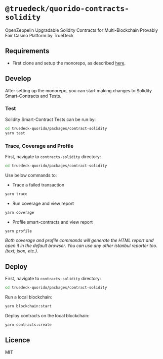 # `@truedeck/quorido-contracts-solidity`

OpenZeppelin Upgradable Solidity Contracts for Multi-Blockchain Provably Fair Casino Platform by TrueDeck

## Requirements

- First clone and setup the monorepo, as described [here](https://github.com/TrueDeck/truedeck-quorido#readme).

## Develop

After setting up the monorepo, you can start making changes to Solidity Smart-Contracts and Tests.

### Test

Solidity Smart-Contract Tests can be run by:

```bash
cd truedeck-quorido/packages/contract-solidity
yarn test
```

### Trace, Coverage and Profile

First, navigate to `contracts-solidity` directory:

```bash
cd truedeck-quorido/packages/contract-solidity
```

Use below commands to:

- Trace a failed transaction

```bash
yarn trace
```

- Run coverage and view report

```bash
yarn coverage
```

- Profile smart-contracts and view report

```bash
yarn profile
```

_Both coverage and profile commands will generate the HTML report and open it in the default browser. You can use any other istanbul reporter too. (text, json, etc.)._

## Deploy

First, navigate to `contracts-solidity` directory:

```bash
cd truedeck-quorido/packages/contract-solidity
```

Run a local blockchain:

```bash
yarn blockchain:start
```

Deploy contracts on the local blockchain:

```bash
yarn contracts:create
```

## Licence

MIT
